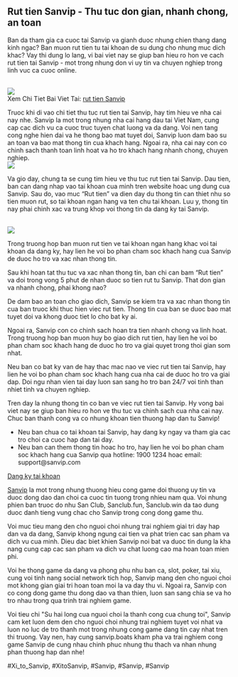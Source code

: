 <h2>Rut tien Sanvip - Thu tuc don gian, nhanh chong, an toan</h2><p>Ban da tham gia ca cuoc tai Sanvip va gianh duoc nhung chien thang dang kinh ngac? Ban muon rut tien tu tai khoan de su dung cho nhung muc dich khac? Vay thi dung lo lang, vi bai viet nay se giup ban hieu ro hon ve cach rut tien tai Sanvip - mot trong nhung don vi uy tin va chuyen nghiep trong linh vuc ca cuoc online.</p><br><img src="https://sanvip.boats/wp-content/uploads/2025/01/logo-sanvip-boats-1.webp"></br>
Xem Chi Tiet Bai Viet Tai: <a href="https://sanvip.boats/huong-dan-rut-tien-sanvip/">rut tien Sanvip</a><p>Truoc khi di vao chi tiet thu tuc rut tien tai Sanvip, hay tim hieu ve nha cai nay nhe. Sanvip la mot trong nhung nha cai hang dau tai Viet Nam, cung cap cac dich vu ca cuoc truc tuyen chat luong va da dang. Voi nen tang cong nghe hien dai va he thong bao mat tuyet doi, Sanvip luon dam bao su an toan va bao mat thong tin cua khach hang. Ngoai ra, nha cai nay con co chinh sach thanh toan linh hoat va ho tro khach hang nhanh chong, chuyen nghiep.<br><img src="https://sanvip.boats/wp-content/uploads/2025/01/logo-sanvip-boats-1.webp"></br><p>Va gio day, chung ta se cung tim hieu ve thu tuc rut tien tai Sanvip. Dau tien, ban can dang nhap vao tai khoan cua minh tren website hoac ung dung cua Sanvip. Sau do, vao muc “Rut tien” va dien day du thong tin can thiet nhu so tien muon rut, so tai khoan ngan hang va ten chu tai khoan. Luu y, thong tin nay phai chinh xac va trung khop voi thong tin da dang ky tai Sanvip.</p><br><img src="https://sanvip.boats/wp-content/uploads/2025/02/rut-tien-sanvip-qua-the-cao.webp"></br><p>Trong truong hop ban muon rut tien ve tai khoan ngan hang khac voi tai khoan da dang ky, hay lien he voi bo phan cham soc khach hang cua Sanvip de duoc ho tro va xac nhan thong tin.<p>Sau khi hoan tat thu tuc va xac nhan thong tin, ban chi can bam “Rut tien” va doi trong vong 5 phut de nhan duoc so tien rut tu Sanvip. That don gian va nhanh chong, phai khong nao?</p><p>De dam bao an toan cho giao dich, Sanvip se kiem tra va xac nhan thong tin cua ban truoc khi thuc hien viec rut tien. Thong tin cua ban se duoc bao mat tuyet doi va khong duoc tiet lo cho bat ky ai.<p>Ngoai ra, Sanvip con co chinh sach hoan tra tien nhanh chong va linh hoat. Trong truong hop ban muon huy bo giao dich rut tien, hay lien he voi bo phan cham soc khach hang de duoc ho tro va giai quyet trong thoi gian som nhat.</p><p>Neu ban co bat ky van de hay thac mac nao ve viec rut tien tai Sanvip, hay lien he voi bo phan cham soc khach hang cua nha cai de duoc ho tro va giai dap. Doi ngu nhan vien tai day luon san sang ho tro ban 24/7 voi tinh than nhiet tinh va chuyen nghiep.</p><p>Tren day la nhung thong tin co ban ve viec rut tien tai Sanvip. Hy vong bai viet nay se giup ban hieu ro hon ve thu tuc va chinh sach cua nha cai nay. Chuc ban thanh cong va co nhung khoan tien thuong hap dan tu Sanvip!</p><ul>
<li>Neu ban chua co tai khoan tai Sanvip, hay dang ky ngay va tham gia cac tro choi ca cuoc hap dan tai day.</li>
<li>Neu ban can them thong tin hoac ho tro, hay lien he voi bo phan cham soc khach hang cua Sanvip qua hotline: 1900 1234 hoac email: support@sanvip.com</li>
</ul><a class="btn" href="#">Dang ky tai khoan</a><p><a href="https://sanvip.boats/">Sanvip</a> la mot trong nhung thuong hieu cong game doi thuong uy tin va duoc dong dao dan choi ca cuoc tin tuong trong nhieu nam qua. Voi nhung phien ban truoc do nhu San Club, Sanclub.fun, Sanclub.win da tao dung duoc danh tieng vung chac cho Sanvip trong cong dong game thu.

Voi muc tieu mang den cho nguoi choi nhung trai nghiem giai tri day hap dan va da dang, Sanvip khong ngung cai tien va phat trien cac san pham va dich vu cua minh. Dieu dac biet khien Sanvip noi bat va duoc tin dung la kha nang cung cap cac san pham va dich vu chat luong cao ma hoan toan mien phi.

Voi he thong game da dang va phong phu nhu ban ca, slot, poker, tai xiu, cung voi tinh nang social network tich hop, Sanvip mang den cho nguoi choi mot khong gian giai tri hoan toan moi la va day thu vi. Ngoai ra, Sanvip con co cong dong game thu dong dao va than thien, luon san sang chia se va ho tro nhau trong qua trinh trai nghiem game.

Voi tieu chi "Su hai long cua nguoi choi la thanh cong cua chung toi", Sanvip cam ket luon dem den cho nguoi choi nhung trai nghiem tuyet voi nhat va luon no luc de tro thanh mot trong nhung cong game dang tin cay nhat tren thi truong. Vay nen, hay cung sanvip.boats kham pha va trai nghiem cong game Sanvip de cung nhau chinh phuc nhung thu thach va nhan nhung phan thuong hap dan nhe!</p>
#Xi_to_Sanvip, #XitoSanvip, #Sanvip, #Sanvip, #Sanvip
